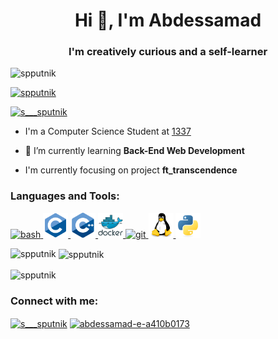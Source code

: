 <h1 align="center">Hi 👋, I'm Abdessamad</h1>
<h3 align="center">I'm creatively curious and a self-learner</h3>

<p align="left"> <img src="https://komarev.com/ghpvc/?username=spputnik&label=Profile%20views&color=0e75b6&style=flat" alt="spputnik" /> </p>

<p align="left"> <a href="https://github.com/ryo-ma/github-profile-trophy"><img src="https://github-profile-trophy.vercel.app/?username=spputnik" alt="spputnik" /></a> </p>

<p align="left"> <a href="https://twitter.com/s___sputnik" target="blank"><img src="https://img.shields.io/twitter/follow/s___sputnik?logo=twitter&style=for-the-badge" alt="s___sputnik" /></a> </p>

- I'm a Computer Science Student at [1337](https://1337.ma/en/)

- 🌱 I’m currently learning **Back-End Web Development**

- I'm currently focusing on project **ft_transcendence**

<h3 align="left">Languages and Tools:</h3>
<p align="left"> <a href="https://www.gnu.org/software/bash/" target="_blank" rel="noreferrer"> <img src="https://www.vectorlogo.zone/logos/gnu_bash/gnu_bash-icon.svg" alt="bash" width="40" height="40"/> </a> <a href="https://www.cprogramming.com/" target="_blank" rel="noreferrer"> <img src="https://raw.githubusercontent.com/devicons/devicon/master/icons/c/c-original.svg" alt="c" width="40" height="40"/> </a> <a href="https://www.w3schools.com/cpp/" target="_blank" rel="noreferrer"> <img src="https://raw.githubusercontent.com/devicons/devicon/master/icons/cplusplus/cplusplus-original.svg" alt="cplusplus" width="40" height="40"/> </a> <a href="https://www.docker.com/" target="_blank" rel="noreferrer"> <img src="https://raw.githubusercontent.com/devicons/devicon/master/icons/docker/docker-original-wordmark.svg" alt="docker" width="40" height="40"/> </a> <a href="https://git-scm.com/" target="_blank" rel="noreferrer"> <img src="https://www.vectorlogo.zone/logos/git-scm/git-scm-icon.svg" alt="git" width="40" height="40"/> </a> <a href="https://www.linux.org/" target="_blank" rel="noreferrer"> <img src="https://raw.githubusercontent.com/devicons/devicon/master/icons/linux/linux-original.svg" alt="linux" width="40" height="40"/> </a> <a href="https://www.python.org" target="_blank" rel="noreferrer"> <img src="https://raw.githubusercontent.com/devicons/devicon/master/icons/python/python-original.svg" alt="python" width="40" height="40"/> </a> </p>

<p><img align="left" src="https://github-readme-stats.vercel.app/api/top-langs?username=spputnik&show_icons=true&locale=en&layout=compact" alt="spputnik" /></p>

<p>&nbsp;<img align="center" src="https://github-readme-stats.vercel.app/api?username=spputnik&show_icons=true&locale=en" alt="spputnik" /></p>

<p><img align="center" src="https://github-readme-streak-stats.herokuapp.com/?user=spputnik&" alt="spputnik" /></p>

<h3 align="left">Connect with me:</h3>
<p align="left">
<a href="https://twitter.com/s___sputnik" target="blank"><img align="center" src="https://raw.githubusercontent.com/rahuldkjain/github-profile-readme-generator/master/src/images/icons/Social/twitter.svg" alt="s___sputnik" height="30" width="40" /></a>
<a href="https://linkedin.com/in/abdessamad-e-a410b0173" target="blank"><img align="center" src="https://raw.githubusercontent.com/rahuldkjain/github-profile-readme-generator/master/src/images/icons/Social/linked-in-alt.svg" alt="abdessamad-e-a410b0173" height="30" width="40" /></a>
</p>
